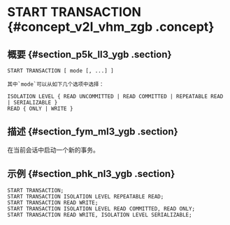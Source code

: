 # START TRANSACTION {#concept_v2l_vhm_zgb .concept}

## 概要 {#section_p5k_ll3_ygb .section}

```
START TRANSACTION [ mode [, ...] ]

其中`mode`可以从如下几个选项中选择：

ISOLATION LEVEL { READ UNCOMMITTED | READ COMMITTED | REPEATABLE READ | SERIALIZABLE }
READ { ONLY | WRITE }
```

## 描述 {#section_fym_ml3_ygb .section}

在当前会话中启动一个新的事务。

## 示例 {#section_phk_nl3_ygb .section}

```
START TRANSACTION;
START TRANSACTION ISOLATION LEVEL REPEATABLE READ;
START TRANSACTION READ WRITE;
START TRANSACTION ISOLATION LEVEL READ COMMITTED, READ ONLY;
START TRANSACTION READ WRITE, ISOLATION LEVEL SERIALIZABLE;
```

